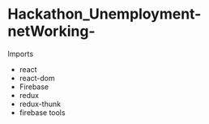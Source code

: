# Hackathon_Unemployment-netWorking-

Imports
- react 
- react-dom
- Firebase
- redux
- redux-thunk
- firebase tools
